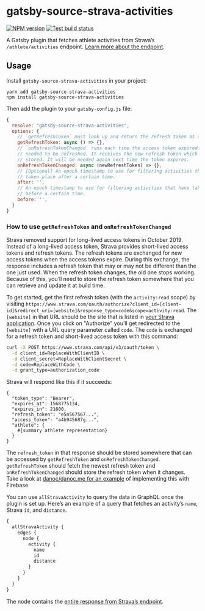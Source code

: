 # gatsby-source-strava-activities

[![NPM version](https://badgen.net/npm/v/gatsby-source-strava-activities)](https://www.npmjs.com/package/gatsby-source-strava-activities) [![Test build status](https://github.com/danoc/gatsby-source-strava-activities/workflows/Test/badge.svg)](https://github.com/danoc/gatsby-source-strava-activities/actions?query=workflow%3ATest)

A Gatsby plugin that fetches athlete activities from Strava’s `/athlete/activities` endpoint. [Learn more about the endpoint](https://developers.strava.com/docs/reference/#api-Activities-getLoggedInAthleteActivities).

## Usage

Install `gatsby-source-strava-activities` in your project:

```
yarn add gatsby-source-strava-activities
npm install gatsby-source-strava-activities
```

Then add the plugin to your `gatsby-config.js` file:

```js
{
  resolve: "gatsby-source-strava-activities",
  options: {
    // `getRefreshToken` must look up and return the refresh token as a string.
    getRefreshToken: async () => {},
    // `onRefreshTokenChanged` runs each time the access token expired and
    // needed to be refreshed. It receives the new refresh token which must be
    // stored. It will be needed again next time the token expires.
    onRefreshTokenChanged: async (newRefreshToken) => {},
    // [Optional] An epoch timestamp to use for filtering activities that have
    // taken place after a certain time.
    after: '',
    // An epoch timestamp to use for filtering activities that have taken place
    // before a certain time.
    before: '',
  }
}
```

### How to use `getRefreshToken` and `onRefreshTokenChanged`

Strava removed support for long-lived access tokens in October 2019. Instead of a long-lived access token, Strava provides short-lived access tokens and refresh tokens. The refresh tokens are exchanged for new access tokens when the access tokens expire. During this exchange, the response includes a refresh token that may or may not be different than the one just used. When the refresh token changes, the old one stops working. Because of this, you’ll need to store the refresh token somewhere that you can retrieve and update it at build time.

To get started, get the first refresh token (with the `activity:read` scope) by visiting `https://www.strava.com/oauth/authorize?client_id=[client-id]&redirect_uri=[website]&response_type=code&scope=activity:read`. The `[website]` in that URL should be the site that is listed in [your Strava application](https://www.strava.com/settings/api). Once you click on "Authorize" you’ll get redirected to the `[website]` with a URL query parameter called `code`. The `code` is exchanged for a refresh token and short-lived access token with this command:

```bash
curl -X POST https://www.strava.com/api/v3/oauth/token \
  -d client_id=ReplaceWithClientID \
  -d client_secret=ReplaceWithClientSecret \
  -d code=ReplaceWithCode \
  -d grant_type=authorization_code
```

Strava will respond like this if it succeeds:

```
{
  "token_type": "Bearer",
  "expires_at": 1568775134,
  "expires_in": 21600,
  "refresh_token": "e5n567567...",
  "access_token": "a4b945687g...",
  "athlete": {
    #{summary athlete representation}
  }
}
```

The `refresh_token` in that response should be stored somewhere that can be accessed by `getRefreshToken` and `onRefreshTokenChanged`. `getRefreshToken` should fetch the newest refresh token and `onRefreshTokenChanged` should store the refresh token when it changes. Take a look at [danoc/danoc.me for an example](https://github.com/danoc/danoc.me/blob/a3bfece818d2c91fb8a72a4d775275cb4d522dca/gatsby-config.js#L38-L65) of implementing this with Firebase.

You can use `allStravaActivity` to query the data in GraphQL once the plugin is set up. Here’s an example of a query that fetches an activity’s `name`, Strava `id`, and `distance`.

```js
{
  allStravaActivity {
    edges {
      node {
        activity {
          name
          id
          distance
        }
      }
    }
  }
}
```

The node contains the [entire response from Strava’s endpoint](https://developers.strava.com/docs/reference/#api-Activities-getLoggedInAthleteActivities).
